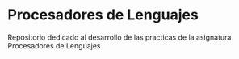 # Procesadores de Lenguajes

Repositorio dedicado al desarrollo de las practicas de la asignatura Procesadores de Lenguajes
